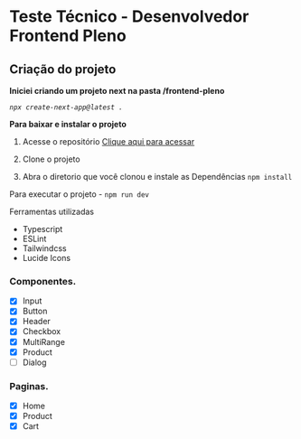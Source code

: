 # Teste Técnico - Desenvolvedor Frontend Pleno

## Criação do projeto

**Iniciei criando um projeto next na pasta /frontend-pleno**

_`npx create-next-app@latest .`_

**Para baixar e instalar o projeto**

1. Acesse o repositório [Clique aqui para acessar](https://github.com/GadiegoN/technical-test)

2. Clone o projeto
3. Abra o diretorio que você clonou e instale as Dependências `npm install`

Para executar o projeto - `npm run dev`

Ferramentas utilizadas

- Typescript
- ESLint
- Tailwindcss
- Lucide Icons

### Componentes.

- [x] Input
- [x] Button
- [x] Header
- [x] Checkbox
- [x] MultiRange
- [x] Product
- [ ] Dialog

### Paginas.

- [x] Home
- [x] Product
- [x] Cart
